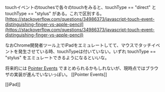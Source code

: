 
touchイベントのtouchesで各々のtouchをみると、touchType == "direct" と touchType == "stylus" がある。これで区別する。
[https://stackoverflow.com/questions/34986373/javascript-touch-event-distinguishing-finger-vs-apple-pencil](https://stackoverflow.com/questions/34986373/javascript-touch-event-distinguishing-finger-vs-apple-pencil)

なおChrome開発者ツール上でiPadをエミュレートしてて、マウスでタッチイベントを発生させている時、touchTypeは付いていない。いずれ touchType == "stylus" をエミュレートできるようになるといいな。

将来的には [Pointer Events](https://www.w3.org/TR/pointerevents/) でまとめられるかもしれないが、現時点ではブラウザの実装が進んでいないっぽい。 [[Pointer Events]]

[[iPad]]

